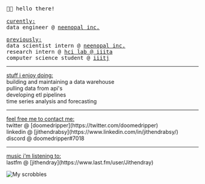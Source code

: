 <samp> 🙋🏽 hello there! </samp>
<br></br>
<samp>
  <u>curently:</u>
  <br>
  data engineer @ [neenopal inc.](https://www.neenopal.com/)
  <br>
  <br>
  <u>previously:</u>
  <br>
  data scientist intern @ [neenopal inc.](https://www.neenopal.com/)
  <br>
  research intern @ [hci lab @ iiita](https://hci.iiita.ac.in/)
  <br>
  computer science student @ [iiitj](http://cse.iiitdmj.ac.in/)
  <br>
 <hr>
 <u>stuff i enjoy doing:</u>
 <br>
 building and maintaining a data warehouse
 <br>
 pulling data from api's
 <br>
 developing etl pipelines
 <br>
 time series analysis and forecasting
 <br>
 <hr>
 <u>feel free me to contact me:</u>
 <br>
 twitter @ [doomedripper](https://twitter.com/doomedripper)
 <br>
 linkedin @ [jithendrabsy](https://www.linkedin.com/in/jithendrabsy/)
 <br>
discord @ doomedripper#7018
<hr>
<u>music i'm listening to:</u>
<br>
lastfm @ [jithendray](https://www.last.fm/user/Jithendray)
<br>
</samp>

![My scrobbles](https://lastfm-recently-played.vercel.app/api?user=Jithendray)
